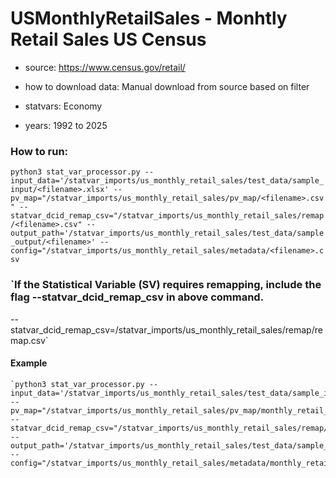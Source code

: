 # USMonthlyRetailSales - Monhtly Retail Sales US Census

- source: https://www.census.gov/retail/

- how to download data: Manual download from source based on filter 

- statvars: Economy

- years: 1992 to 2025

### How to run:

`python3 stat_var_processor.py --input_data='/statvar_imports/us_monthly_retail_sales/test_data/sample_input/<filename>.xlsx' --pv_map="/statvar_imports/us_monthly_retail_sales/pv_map/<filename>.csv" --statvar_dcid_remap_csv="/statvar_imports/us_monthly_retail_sales/remap/<filename>.csv" --output_path='/statvar_imports/us_monthly_retail_sales/test_data/sample_output/<filename>' --config="/statvar_imports/us_monthly_retail_sales/metadata/<filename>.csv`

### `If the Statistical Variable (SV) requires remapping, include the flag --statvar_dcid_remap_csv in above command.
--statvar_dcid_remap_csv=/statvar_imports/us_monthly_retail_sales/remap/remap.csv`

#### Example
	`python3 stat_var_processor.py --input_data='/statvar_imports/us_monthly_retail_sales/test_data/sample_input/input_data.xlsx' --pv_map="/statvar_imports/us_monthly_retail_sales/pv_map/monthly_retail_pvmap.csv" --statvar_dcid_remap_csv="/statvar_imports/us_monthly_retail_sales/remap/remap.csv" --output_path='/statvar_imports/us_monthly_retail_sales/test_data/sample_output/sample_output' --config="/statvar_imports/us_monthly_retail_sales/metadata/monthly_retail_metadata.csv`
